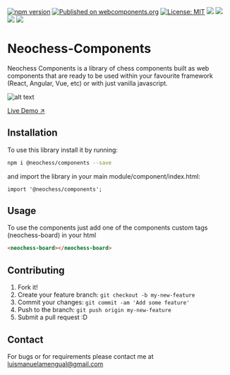 

[![npm version](https://badge.fury.io/js/%40neochess%2Fcomponents.svg)](https://badge.fury.io/js/%40neochess%2Fcomponents)
[![Published on webcomponents.org](https://img.shields.io/badge/webcomponents.org-published-blue.svg)](https://www.webcomponents.org/element/@neochess/components)
[![License: MIT](https://img.shields.io/badge/License-MIT-yellow.svg)](https://opensource.org/licenses/MIT)
![](https://img.shields.io/github/forks/luismanuelamengual/Neochess-Components.svg?style=social&label=Fork)
![](https://img.shields.io/github/stars/luismanuelamengual/Neochess-Components.svg?style=social&label=Star)
![](https://img.shields.io/github/watchers/luismanuelamengual/Neochess-Components.svg?style=social&label=Watch)
![](https://img.shields.io/github/followers/luismanuelamengual.svg?style=social&label=Follow)

# Neochess-Components

Neochess Components is a library of chess components built as web components that are ready to be used within your favourite framework (React, Angular, Vue, etc) or with just vanilla javascript.

![alt text](https://luismanuelamengual.github.io/neochess/components/assets/images/screenshot.png)

[Live Demo ↗](https://luismanuelamengual.github.io/neochess/components/)

## Installation

To use this library install it by running:

```bash
npm i @neochess/components --save
```

and import the library in your main module/component/index.html:

```JS
import '@neochess/components';
```

## Usage

To use the components just add one of the components custom tags (neochess-board) in your html

<!--
```
<custom-element-demo>
  <template>
    <script type="module" src="https://cdn.jsdelivr.net/npm/@neochess/components@0.0.7/dist/neochess-components.bundle.js"></script>
    <next-code-block></next-code-block>
  </template>
</custom-element-demo>
```
-->
```html
<neochess-board></neochess-board>
```

## Contributing

1. Fork it!
2. Create your feature branch: `git checkout -b my-new-feature`
3. Commit your changes: `git commit -am 'Add some feature'`
4. Push to the branch: `git push origin my-new-feature`
5. Submit a pull request :D

## Contact

For bugs or for requirements please contact me at luismanuelamengual@gmail.com